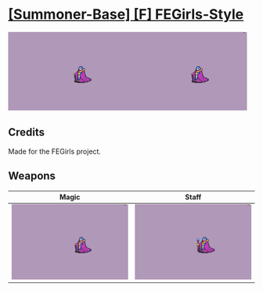 # [\[Summoner-Base\] \[F\] FEGirls-Style](./)

<img src="./6.%20Magic/Magic_000.png" alt="[Summoner-Base] [F] FEGirls-Style standing" />

## Credits

Made for the FEGirls project.

## Weapons


|Magic |Staff |
|  :---: | :---: |
| <img alt="Magic animation" src="./6.%20Magic/Magic.gif" /> | <img alt="Staff animation" src="./7.%20Staff/Staff.gif" /> |
